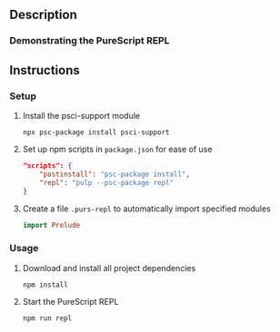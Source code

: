 ## Description
### Demonstrating the PureScript REPL
## Instructions
### Setup
1. Install the psci-support module
    ```
    npx psc-package install psci-support
    ```
1. Set up npm scripts in `package.json` for ease of use
    ```json
    "scripts": {
        "postinstall": "psc-package install",
        "repl": "pulp --psc-package repl"
    }
    ```
1. Create a file `.purs-repl` to automatically import specified modules
    ```purescript
    import Prelude
    ```
### Usage
1. Download and install all project dependencies
    ```
    npm install
    ```
1. Start the PureScript REPL
    ```
    npm run repl
    ```